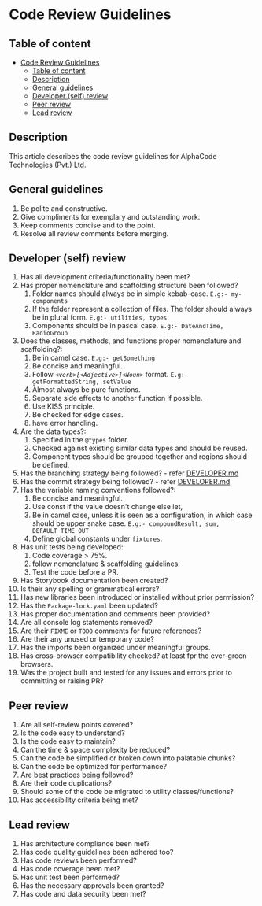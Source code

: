 # Code Review Guidelines

## Table of content

- [Code Review Guidelines](#code-review-guidelines)
  - [Table of content](#table-of-content)
  - [Description](#description)
  - [General guidelines](#general-guidelines)
  - [Developer (self) review](#developer-self-review)
  - [Peer review](#peer-review)
  - [Lead review](#lead-review)

## Description

This article describes the code review guidelines for AlphaCode Technologies (Pvt.) Ltd.

## General guidelines

1. Be polite and constructive.
2. Give compliments for exemplary and outstanding work.
3. Keep comments concise and to the point.
4. Resolve all review comments before merging.

## Developer (self) review

1. Has all development criteria/functionality been met?
2. Has proper nomenclature and scaffolding structure been followed?
   1. Folder names should always be in simple kebab-case. `E.g:- my-components`
   2. If the folder represent a collection of files. The folder should always be in plural form. `E.g:- utilities, types`
   3. Components should be in pascal case. `E.g:- DateAndTime, RadioGroup`
3. Does the classes, methods, and functions proper nomenclature and scaffolding?:
   1. Be in camel case. `E.g:- getSomething`
   2. Be concise and meaningful.
   3. Follow _`<verb>[<Adjective>]<Noun>`_ format. `E.g:- getFormattedString, setValue`
   4. Almost always be pure functions.
   5. Separate side effects to another function if possible.
   6. Use KISS principle.
   7. Be checked for edge cases.
   8. have error handling.
4. Are the data types?:
   1. Specified in the `@types` folder.
   2. Checked against existing similar data types and should be reused.
   3. Component types should be grouped together and regions should be defined.
5. Has the branching strategy being followed? - refer [DEVELOPER.md](DEVELOPER.md)
6. Has the commit strategy being followed? - refer [DEVELOPER.md](DEVELOPER.md)
7. Has the variable naming conventions followed?:
   1. Be concise and meaningful.
   2. Use const if the value doesn't change else let,
   3. Be in camel case, unless it is seen as a configuration, in which case should be upper snake case. `E.g:- compoundResult, sum, DEFAULT_TIME_OUT`
   4. Define global constants under `fixtures`.
8. Has unit tests being developed:
   1. Code coverage > 75%.
   2. follow nomenclature & scaffolding guidelines.
   3. Test the code before a PR.
9. Has Storybook documentation been created?
10. Is their any spelling or grammatical errors?
11. Has new libraries been introduced or installed without prior permission?
12. Has the `Package-lock.yaml` been updated?
13. Has proper documentation and comments been provided?
14. Are all console log statements removed?
15. Are their `FIXME` or `TODO` comments for future references?
16. Are their any unused or temporary code?
17. Has the imports been organized under meaningful groups.
18. Has cross-browser compatibility checked? at least fpr the ever-green browsers.
19. Was the project built and tested for any issues and errors prior to committing or raising PR?

## Peer review

1. Are all self-review points covered?
2. Is the code easy to understand?
3. Is the code easy to maintain?
4. Can the time & space complexity be reduced?
5. Can the code be simplified or broken down into palatable chunks?
6. Can the code be optimized for performance?
7. Are best practices being followed?
8. Are their code duplications?
9. Should some of the code be migrated to utility classes/functions?
10. Has accessibility criteria being met?

## Lead review

1. Has architecture compliance been met?
2. Has code quality guidelines been adhered too?
3. Has code reviews been performed?
4. Has code coverage been met?
5. Has unit test been performed?
6. Has the necessary approvals been granted?
7. Has code and data security been met?
